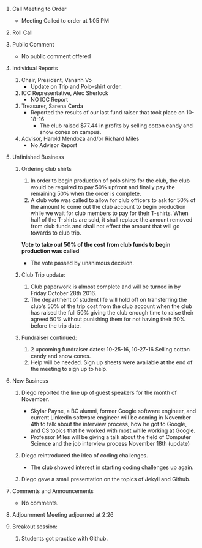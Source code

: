1. Call Meeting to Order
	* Meeting Called to order at 1:05 PM
2. Roll Call

3. Public Comment
	* No public comment offered

4. Individual Reports
	
	1. Chair, President, Vananh Vo
		* Update on Trip and Polo-shirt order.
	1. ICC Representative, Alec Sherlock
		* NO ICC Report
	1. Treasurer, Sarena Cerda
		* Reported the results of our last fund raiser that took place on 10-18-16
			- The club raised $77.44 in profits by selling cotton candy and snow cones on campus.
	1. Advisor, Harold Mendoza and/or Richard Miles
		* No Advisor Report
		
5. Unfinished Business
	
   1. Ordering club shirts
      1. In order to begin production of polo shirts for the club, the club would be required to pay 50% upfront
      and finally pay the remaining 50% when the order is complete.
      2. A club vote was called to allow for club officers to ask for 50% of the amount to come out the club account 
      to begin production while we wait for club members to pay for their T-shirts. When half of the T-shirts are sold, it shall
      replace the amount removed from club funds and shall not effect the amount that will go towards to club trip.
		
		**Vote to take out 50% of the cost from club funds to begin production was called**
			
		- The vote passed by unanimous decision. 
			 
   2. Club Trip update:
		1. Club paperwork is almost complete and will be turned in by Friday October 28th 2016.
		2. The department of student life will hold off on transferring the club's 50% of the trip
		cost from the club account when the club has raised the full 50% giving the club enough time
		to raise their agreed 50% without punishing them for not having their 50% before the trip date.
		
	3. Fundraiser continued:
		1. 2 upcoming fundraiser dates: 10-25-16, 10-27-16 Selling cotton candy and snow cones. 
		2. Help will be needed. Sign up sheets were available at the end of the meeting to sign up to help.
   
   
	
6. New Business

	1. Diego reported the line up of guest speakers for the month of November.
		- Skylar Payne, a BC alumni, former Google software engineer, and current LinkedIn software engineer
		will be coming in November 4th to talk about the interview process, how he got to Google, and CS topics 
		that he worked with most while working at Google. 
		- Professor Miles will be giving a talk about the field of Computer Science and the job interview process
		November 18th (update)
	
	2. Diego reintroduced the idea of coding challenges. 
		- The club showed interest in starting coding challenges up again.
	
	3. Diego gave a small presentation on the topics of Jekyll and Github. 

7. Comments and Announcements
	* No comments.

8. Adjournment
	Meeting adjourned at 2:26
	
9. Breakout session:
	1. Students got practice with Github.  